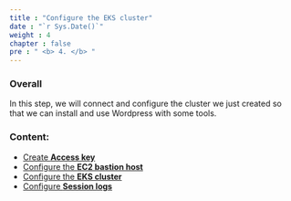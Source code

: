 ```yaml
---
title : "Configure the EKS cluster"
date : "`r Sys.Date()`"
weight : 4
chapter : false
pre : " <b> 4. </b> "
---
```


### Overall
In this step, we will connect and configure the cluster we just created so that we can install and use Wordpress with some tools.

### Content:
  - [Create **Access key**](4.1-createaccesskey/)
  - [Configure the **EC2 bastion host**](4.2-configec2/)
  - [Configure the **EKS cluster**](4.3-configekscluster/)
  - [Configure **Session logs**](./4.4-configsessionlogs/)